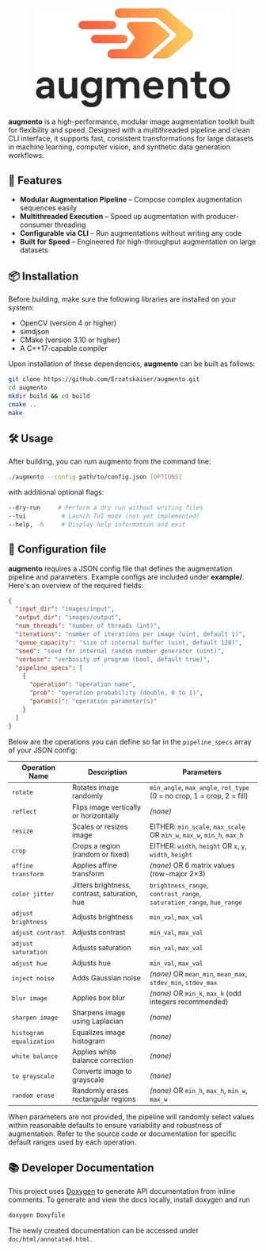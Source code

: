 <p align="center">
  <img src="./assets/augmento.png" alt="augmento logo" width="400"/>
</p>

**augmento** is a high-performance, modular image augmentation toolkit built for flexibility and speed. Designed with a multithreaded pipeline and clean CLI interface, it supports fast, consistent transformations for large datasets in machine learning, computer vision, and synthetic data generation workflows.

## 🚀 Features

- **Modular Augmentation Pipeline** – Compose complex augmentation sequences easily
- **Multithreaded Execution** – Speed up augmentation with producer-consumer threading
- **Configurable via CLI** – Run augmentations without writing any code
- **Built for Speed** – Engineered for high-throughput augmentation on large datasets

## 📦 Installation

Before building, make sure the following libraries are installed on your system:

- OpenCV (version 4 or higher)
- simdjson
- CMake (version 3.10 or higher)
- A C++17-capable compiler

Upon installation of these dependencies, **augmento** can be built as follows:

```bash
git clone https://github.com/Erzatskaiser/augmento.git
cd augmento
mkdir build && cd build
cmake ..
make
```

## 🛠️ Usage

After building, you can rum augmento from the command line:

```bash
./augmento --config path/to/config.json [OPTIONS]
```

with additional optional flags:

```bash
--dry-run     # Perform a dry run without writing files
--tui          # Launch TUI mode (not yet implemented)
--help, -h     # Display help information and exit
```

## 🧾 Configuration file

**augmento** requires a JSON config file that defines the augmentation pipeline and parameters. Example configs are included under **example/**. Here's an overview of the required fields:

```json
{
  "input_dir": "images/input",
  "output_dir": "images/output",
  "num_threads": "number of threads (int)",
  "iterations": "number of iterations per image (uint, default 1)",
  "queue_capacity": "size of internal buffer (uint, default 128)",
  "seed": "seed for internal random number generator (uint)",
  "verbose": "verbosity of program (bool, default true)",
  "pipeline_specs": [
    {
      "operation": "operation name",
      "prob": "operation probability (double, 0 to 1)",
      "param(s)": "operation parameter(s)"
    }
  ]
}
```
Below are the operations you can define so far in the `pipeline_specs` array of your JSON config:

| Operation Name         | Description                                          | Parameters                                                                    |
|------------------------|------------------------------------------------------|-------------------------------------------------------------------------------|
| `rotate`               | Rotates image randomly                               | `min_angle`, `max_angle`, `rot_type` (0 = no crop, 1 = crop, 2 = fill)        |
| `reflect`              | Flips image vertically or horizontally               | *(none)*                                                                      |
| `resize`               | Scales or resizes image                              | EITHER: `min_scale`, `max_scale` OR `min_w`, `max_w`, `min_h`, `max_h`        |
| `crop`                 | Crops a region (random or fixed)                     | EITHER: `width`, `height` OR `x`, `y`, `width`, `height`                      |
| `affine transform`     | Applies affine transform                             | *(none)* OR 6 matrix values (row-major 2×3)                                   |
| `color jitter`         | Jitters brightness, contrast, saturation, hue        | `brightness_range`, `contrast_range`, `saturation_range`, `hue_range`         |
| `adjust brightness`    | Adjusts brightness                                   | `min_val`, `max_val`                                                          |
| `adjust contrast`      | Adjusts contrast                                     | `min_val`, `max_val`                                                          |
| `adjust saturation`    | Adjusts saturation                                   | `min_val`, `max_val`                                                          |
| `adjust hue`           | Adjusts hue                                          | `min_val`, `max_val`                                                          |
| `inject noise`         | Adds Gaussian noise                                  | *(none)* OR `mean_min`, `mean_max`, `stdev_min`, `stdev_max`                  |
| `blur image`           | Applies box blur                                     | *(none)* OR `min_k`, `max_k` (odd integers recommended)                       |
| `sharpen image`        | Sharpens image using Laplacian                       | *(none)*                                                                      |
| `histogram equalization` | Equalizes image histogram                          | *(none)*                                                                      |
| `white balance`        | Applies white balance correction                     | *(none)*                                                                      |
| `to grayscale`         | Converts image to grayscale                          | *(none)*                                                                      |
| `random erase`         | Randomly erases rectangular regions                  | *(none)* OR `min_h`, `max_h`, `min_w`, `max_w`                                |

When parameters are not provided, the pipeline will randomly select values within reasonable defaults to ensure variability and robustness of augmentation. Refer to the source code or documentation for specific default ranges used by each operation.

## 📚 Developer Documentation

This project uses [Doxygen](https://www.doxygen.nl/) to generate API documentation from inline comments. To generate and view the docs locally, install doxygen and run

```bash
doxygen Doxyfile
```

The newly created documentation can be accessed under `doc/html/annotated.html`.
